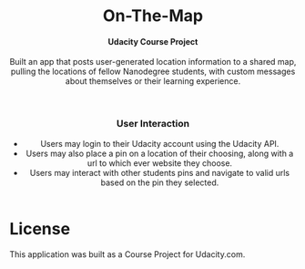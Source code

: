 <header>
  <h1>On-The-Map</h1>
  <h4>Udacity Course Project</h4>
  <p> 
  Built an app that posts user-generated location information to a shared map,
  pulling the locations of fellow Nanodegree students, with custom messages about themselves or their learning experience.  
  </p>
</header>

<header>
  <h3>User Interaction</h3>
<ul>
    <li>Users may login to their Udacity account using the Udacity API.</li>
    <li>Users may also place a pin on a location of their choosing, along with a url to which ever website they choose.</li>
    <li>Users may interact with other students pins and navigate to valid urls based on the pin they selected.</li>
</ul>
</header>
 


# License
This application was built as a Course Project for Udacity.com.
